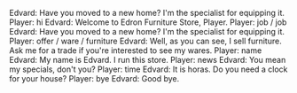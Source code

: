 Edvard: Have you moved to a new home? I'm the specialist for equipping it.
Player: hi
Edvard: Welcome to Edron Furniture Store, Player.
Player: job / job
Edvard: Have you moved to a new home? I'm the specialist for equipping it.
Player: offer / ware / furniture
Edvard: Well, as you can see, I sell furniture. Ask me for a trade if you're interested to see my wares.
Player: name
Edvard: My name is Edvard. I run this store.
Player: news
Edvard: You mean my specials, don't you?
Player: time
Edvard: It is horas. Do you need a clock for your house?
Player: bye
Edvard: Good bye.